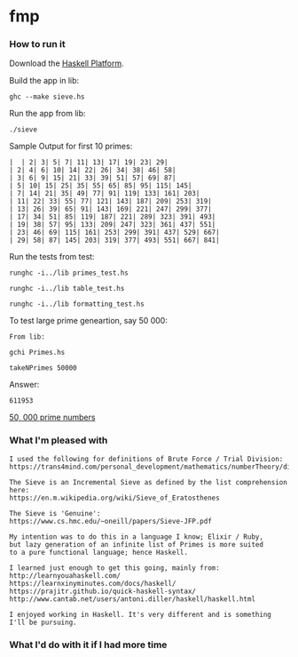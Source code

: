 # fmp
### How to run it

Download the [Haskell Platform](https://www.haskell.org/platform/).

Build the app in lib:

```
ghc --make sieve.hs
```

Run the app from lib:

```
./sieve
```

Sample Output for first 10 primes:

```
|  | 2| 3| 5| 7| 11| 13| 17| 19| 23| 29|
| 2| 4| 6| 10| 14| 22| 26| 34| 38| 46| 58|
| 3| 6| 9| 15| 21| 33| 39| 51| 57| 69| 87|
| 5| 10| 15| 25| 35| 55| 65| 85| 95| 115| 145|
| 7| 14| 21| 35| 49| 77| 91| 119| 133| 161| 203|
| 11| 22| 33| 55| 77| 121| 143| 187| 209| 253| 319|
| 13| 26| 39| 65| 91| 143| 169| 221| 247| 299| 377|
| 17| 34| 51| 85| 119| 187| 221| 289| 323| 391| 493|
| 19| 38| 57| 95| 133| 209| 247| 323| 361| 437| 551|
| 23| 46| 69| 115| 161| 253| 299| 391| 437| 529| 667|
| 29| 58| 87| 145| 203| 319| 377| 493| 551| 667| 841|
```

Run the tests from test:

```
runghc -i../lib primes_test.hs

runghc -i../lib table_test.hs

runghc -i../lib formatting_test.hs

```

To test large prime geneartion, say 50 000:

```
From lib:

gchi Primes.hs

takeNPrimes 50000
```

Answer:

```
611953
```

[50, 000 prime numbers](https://www2.cs.arizona.edu/icon/oddsends/primes.htm)

### What I'm pleased with

```
I used the following for definitions of Brute Force / Trial Division:
https://trans4mind.com/personal_development/mathematics/numberTheory/divisibilityBruteForce.htm

The Sieve is an Incremental Sieve as defined by the list comprehension here:
https://en.m.wikipedia.org/wiki/Sieve_of_Eratosthenes

The Sieve is 'Genuine':
https://www.cs.hmc.edu/~oneill/papers/Sieve-JFP.pdf

My intention was to do this in a language I know; Elixir / Ruby,
but lazy generation of an infinite list of Primes is more suited
to a pure functional language; hence Haskell.

I learned just enough to get this going, mainly from:
http://learnyouahaskell.com/
https://learnxinyminutes.com/docs/haskell/
https://prajitr.github.io/quick-haskell-syntax/
http://www.cantab.net/users/antoni.diller/haskell/haskell.html

I enjoyed working in Haskell. It's very different and is something
I'll be pursuing.
```

### What I'd do with it if I had more time
